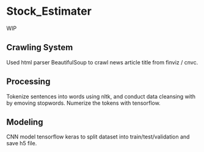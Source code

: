# Stock_Estimater

WIP 

## Crawling System 
Used html parser BeautifulSoup to crawl news article title from finviz / cnvc.

## Processing 
Tokenize sentences into words using nltk, and conduct data cleansing with by emoving stopwords.
Numerize the tokens with tensorflow. 

## Modeling 
CNN model tensorflow keras to split dataset into train/test/validation and save h5 file. 
